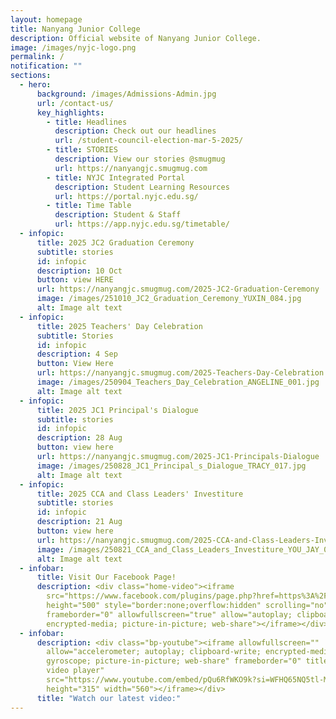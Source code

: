 ```yaml
---
layout: homepage
title: Nanyang Junior College
description: Official website of Nanyang Junior College.
image: /images/nyjc-logo.png
permalink: /
notification: ""
sections:
  - hero:
      background: /images/Admissions-Admin.jpg
      url: /contact-us/
      key_highlights:
        - title: Headlines
          description: Check out our headlines
          url: /student-council-election-mar-5-2025/
        - title: STORIES
          description: View our stories @smugmug
          url: https://nanyangjc.smugmug.com
        - title: NYJC Integrated Portal
          description: Student Learning Resources
          url: https://portal.nyjc.edu.sg/
        - title: Time Table
          description: Student & Staff
          url: https://app.nyjc.edu.sg/timetable/
  - infopic:
      title: 2025 JC2 Graduation Ceremony
      subtitle: stories
      id: infopic
      description: 10 Oct
      button: view HERE
      url: https://nanyangjc.smugmug.com/2025-JC2-Graduation-Ceremony
      image: /images/251010_JC2_Graduation_Ceremony_YUXIN_084.jpg
      alt: Image alt text
  - infopic:
      title: 2025 Teachers' Day Celebration
      subtitle: Stories
      id: infopic
      description: 4 Sep
      button: View Here
      url: https://nanyangjc.smugmug.com/2025-Teachers-Day-Celebration
      image: /images/250904_Teachers_Day_Celebration_ANGELINE_001.jpg
      alt: Image alt text
  - infopic:
      title: 2025 JC1 Principal's Dialogue
      subtitle: stories
      id: infopic
      description: 28 Aug
      button: view here
      url: https://nanyangjc.smugmug.com/2025-JC1-Principals-Dialogue
      image: /images/250828_JC1_Principal_s_Dialogue_TRACY_017.jpg
      alt: Image alt text
  - infopic:
      title: 2025 CCA and Class Leaders' Investiture
      subtitle: stories
      id: infopic
      description: 21 Aug
      button: view here
      url: https://nanyangjc.smugmug.com/2025-CCA-and-Class-Leaders-Investiture
      image: /images/250821_CCA_and_Class_Leaders_Investiture_YOU_JAY_029.jpg
      alt: Image alt text
  - infobar:
      title: Visit Our Facebook Page!
      description: <div class="home-video"><iframe
        src="https://www.facebook.com/plugins/page.php?href=https%3A%2F%2Fwww.facebook.com%2FNanyangjc%2F&tabs=timeline&width=340&height=500&small_header=false&adapt_container_width=true&hide_cover=false&show_facepile=true&appId"
        height="500" style="border:none;overflow:hidden" scrolling="no"
        frameborder="0" allowfullscreen="true" allow="autoplay; clipboard-write;
        encrypted-media; picture-in-picture; web-share"></iframe></div>
  - infobar:
      description: <div class="bp-youtube"><iframe allowfullscreen=""
        allow="accelerometer; autoplay; clipboard-write; encrypted-media;
        gyroscope; picture-in-picture; web-share" frameborder="0" title="YouTube
        video player"
        src="https://www.youtube.com/embed/pQu6RfWKO9k?si=WFHQ65NQ5tl-M84f"
        height="315" width="560"></iframe></div>
      title: "Watch our latest video:"
---
```

